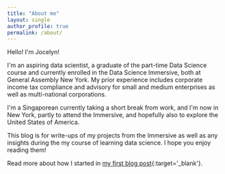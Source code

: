 ```yaml
---
title: "About me"
layout: single
author_profile: true
permalink: /about/
---
```


Hello! I'm Jocelyn!

I'm an aspiring data scientist, a graduate of the part-time Data Science course and currently enrolled in the Data Science Immersive, both at General Assembly New York. My prior experience includes corporate income tax compliance and advisory for small and medium enterprises as well as multi-national corporations.

I'm a Singaporean currently taking a short break from work, and I'm now in New York, partly to attend the Immersive, and hopefully also to explore the United States of America.

This blog is for write-ups of my projects from the Immersive as well as any insights during the my course of learning data science. I hope you enjoy reading them!

Read more about how I started in [my first blog post](https://jocelyn-ong.github.io/hello-data-science/){:target='_blank'}.